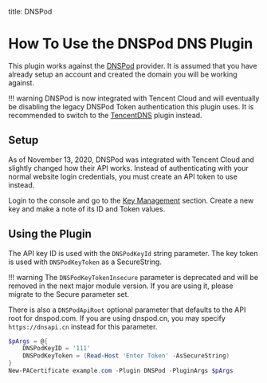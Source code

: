 title: DNSPod

# How To Use the DNSPod DNS Plugin

This plugin works against the [DNSPod](https://dnspod.com/) provider. It is assumed that you have already setup an account and created the domain you will be working against.

!!! warning
    DNSPod is now integrated with Tencent Cloud and will eventually be disabling the legacy DNSPod Token authentication this plugin uses. It is recommended to switch to the [TencentDNS](TencentDNS.md) plugin instead.

## Setup

As of November 13, 2020, DNSPod was integrated with Tencent Cloud and slightly changed how their API works. Instead of authenticating with your normal website login credentials, you must create an API token to use instead.

Login to the console and go to the [Key Management](https://console.dnspod.com/account/token) section. Create a new key and make a note of its ID and Token values.

## Using the Plugin

The API key ID is used with the `DNSPodKeyId` string parameter. The key token is used with `DNSPodKeyToken` as a SecureString.

!!! warning
    The `DNSPodKeyTokenInsecure` parameter is deprecated and will be removed in the next major module version. If you are using it, please migrate to the Secure parameter set.

There is also a `DNSPodApiRoot` optional parameter that defaults to the API root for dnspod.com. If you are using dnspod.cn, you may specify `https://dnsapi.cn` instead for this parameter.

```powershell
$pArgs = @{
    DNSPodKeyID = '111'
    DNSPodKeyToken = (Read-Host 'Enter Token' -AsSecureString)
}
New-PACertificate example.com -Plugin DNSPod -PluginArgs $pArgs
```
